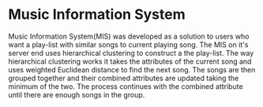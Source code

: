# Music Information System


Music Information System(MIS) was developed as a solution to users who want a play-list with similar songs to current playing song.
The MIS on it's server end uses hierarchical clustering to construct a the play-list. The way hierarchical clustering works it takes the attributes of the current song and uses weighted Euclidean distance to find the next song. The songs are then grouped together and their combined attributes are updated taking the minimum of the two. The process continues with the combined attribute until there are enough songs in the group.
